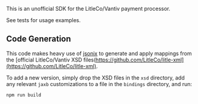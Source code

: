 This is an unofficial SDK for the LitleCo/Vantiv payment processor.

See tests for usage examples.

Code Generation
---------------

This code makes heavy use of [jsonix](https://github.com/highsource/jsonix) to generate and apply mappings from the [official LitleCo/Vantiv XSD files(https://github.com/LitleCo/litle-xml](https://github.com/LitleCo/litle-xml).

To add a new version, simply drop the XSD files in the `xsd` directory, add any relevant `jaxb` customizations to a file in the `bindings` directory, and run:

```bash
npm run build
```